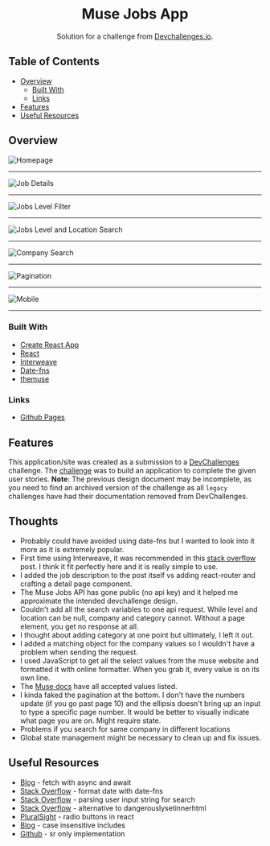 <h1 align="center">Muse Jobs App</h1>

<div align="center">
   Solution for a challenge from  <a href="https://web.archive.org/web/20240526061540/https://legacy.devchallenges.io/challenges/TtUjDt19eIHxNQ4n5jps" target="_blank">Devchallenges.io</a>.
</div>

## Table of Contents

- [Overview](#overview)
  - [Built With](#built-with)
  - [Links](#links)
- [Features](#features)
- [Useful Resources](#useful-resources)

## Overview

![Homepage](screenshots/muse-jobs-homepage.png)

***

![Job Details](screenshots/muse-jobs-job-details.png)

***

![Jobs Level Filter](screenshots/muse-jobs-level-filter.png)

***

![Jobs Level and Location Search](screenshots/muse-jobs-level-and-location-search.png)

***

![Company Search](screenshots/muse-jobs-company-search.png)

***

![Pagination](screenshots/muse-jobs-pagination.png)

***

![Mobile](screenshots/muse-jobs-mobile.png)

***

### Built With

- [Create React App](https://github.com/facebook/create-react-app)
- [React](https://reactjs.org/)
- [Interweave](https://interweave.dev/)
- [Date-fns](https://date-fns.org/)
- [themuse](https://www.themuse.com/developers/api/v2)

### Links 

- [Github Pages](https://jdegand.github.io/muse-jobs-app)

## Features

This application/site was created as a submission to a [DevChallenges](https://devchallenges.io/challenges) challenge. The [challenge](https://web.archive.org/web/20240526061540/https://legacy.devchallenges.io/challenges/TtUjDt19eIHxNQ4n5jps) was to build an application to complete the given user stories. **Note**: The previous design document may be incomplete, as you need to find an archived version of the challenge as all `legacy` challenges have had their documentation removed from DevChallenges.

## Thoughts

- Probably could have avoided using date-fns but I wanted to look into it more as it is extremely popular.
- First time using Interweave, it was recommended in this [stack overflow](https://stackoverflow.com/questions/29044518/safe-alternative-to-dangerouslysetinnerhtml) post.  I think it fit perfectly here and it is really simple to use.  
- I added the job description to the post itself vs adding react-router and crafting a detail page component.
- The Muse Jobs API has gone public (no api key) and it helped me approximate the intended devchallenge design. 
- Couldn't add all the search variables to one api request.  While level and location can be null, company and category cannot.  Without a page element, you get no response at all.  
- I thought about adding category at one point but ultimately, I left it out.
- I added a matching object for the company values so I wouldn't have a problem when sending the request.  
- I used JavaScript to get all the select values from the muse website and formatted it with online formatter.  When you grab it, every value is on its own line.
- The [Muse docs](https://www.themuse.com/developers/api/v2) have all accepted values listed.  
- I kinda faked the pagination at the bottom.  I don't have the numbers update (if you go past page 10) and the ellipsis doesn't bring up an input to type a specific page number.  It would be better to visually indicate what page you are on.  Might require state.  
- Problems if you search for same company in different locations 
- Global state management might be necessary to clean up and fix issues.  

## Useful Resources

- [Blog](https://dmitripavlutin.com/javascript-fetch-async-await/) - fetch with async and await
- [Stack Overflow](https://stackoverflow.com/questions/64362242/how-to-format-date-with-date-fns) - format date with date-fns
- [Stack Overflow](https://stackoverflow.com/questions/41691386/parsing-single-user-input-string-for-advanced-search-criteria) - parsing user input string for search
- [Stack Overflow](https://stackoverflow.com/questions/29044518/safe-alternative-to-dangerouslysetinnerhtml) - alternative to dangerouslysetinnerhtml
- [PluralSight](https://www.pluralsight.com/guides/how-to-use-radio-buttons-in-reactjs) - radio buttons in react
- [Blog](https://bobbyhadz.com/blog/javascript-includes-case-insensitive) - case insensitive includes
- [Github](https://gist.github.com/ffoodd/000b59f431e3e64e4ce1a24d5bb36034) - sr only implementation

